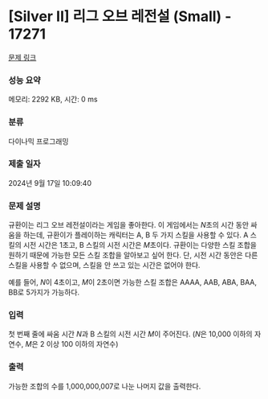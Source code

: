 # [Silver II] 리그 오브 레전설 (Small) - 17271 

[문제 링크](https://www.acmicpc.net/problem/17271) 

### 성능 요약

메모리: 2292 KB, 시간: 0 ms

### 분류

다이나믹 프로그래밍

### 제출 일자

2024년 9월 17일 10:09:40

### 문제 설명

<p>규환이는 리그 오브 레전설이라는 게임을 좋아한다. 이 게임에서는 <em>N</em>초의 시간 동안 싸움을 하는데, 규환이가 플레이하는 캐릭터는 A, B 두 가지 스킬을 사용할 수 있다.  A 스킬의 시전 시간은 1초고, B 스킬의 시전 시간은 <em>M</em>초이다. 규환이는 다양한 스킬 조합을 원하기 때문에 가능한 모든 스킬 조합을 알아보고 싶어 한다. 단, 시전 시간 동안은 다른 스킬을 사용할 수 없으며, 스킬을 안 쓰고 있는 시간은 없어야 한다.</p>

<p>예를 들어, <em>N</em>이 4초이고, <em>M</em>이 2초이면 가능한 스킬 조합은 AAAA, AAB, ABA, BAA, BB로 5가지가 가능하다.</p>

### 입력 

 <p>첫 번째 줄에 싸움 시간 <em>N</em>과 B 스킬의 시전 시간 <em>M</em>이 주어진다. (<em>N</em>은 10,000 이하의 자연수, <em>M</em>은 2 이상 100 이하의 자연수)</p>

### 출력 

 <p>가능한 조합의 수를 1,000,000,007로 나눈 나머지 값을 출력한다.</p>

